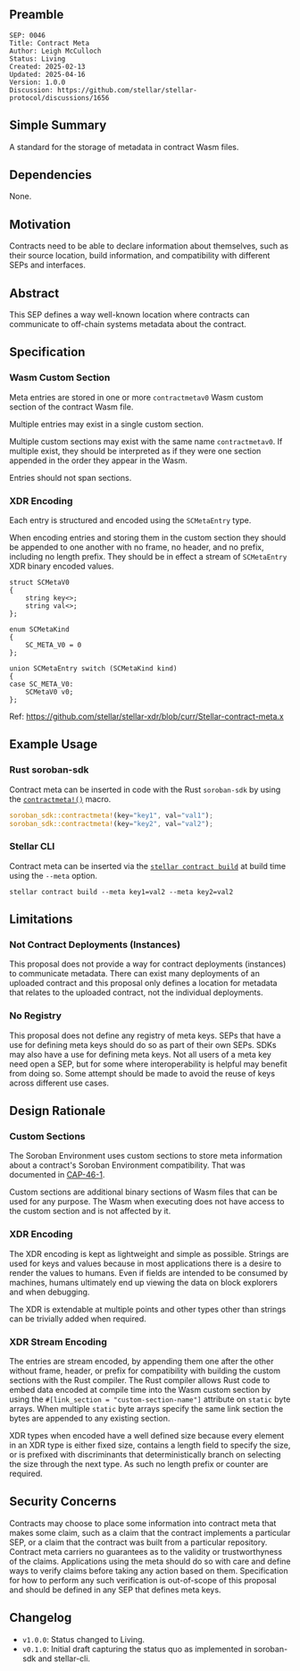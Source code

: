 ## Preamble

```
SEP: 0046
Title: Contract Meta
Author: Leigh McCulloch
Status: Living
Created: 2025-02-13
Updated: 2025-04-16
Version: 1.0.0
Discussion: https://github.com/stellar/stellar-protocol/discussions/1656
```

## Simple Summary

A standard for the storage of metadata in contract Wasm files.

## Dependencies

None.

## Motivation

Contracts need to be able to declare information about themselves, such as
their source location, build information, and compatibility with different SEPs
and interfaces.

## Abstract

This SEP defines a way well-known location where contracts can communicate to
off-chain systems metadata about the contract.

## Specification

### Wasm Custom Section

Meta entries are stored in one or more `contractmetav0` Wasm custom section of
the contract Wasm file.

Multiple entries may exist in a single custom section.

Multiple custom sections may exist with the same name `contractmetav0`. If
multiple exist, they should be interpreted as if they were one section appended
in the order they appear in the Wasm.

Entries should not span sections.

### XDR Encoding

Each entry is structured and encoded using the `SCMetaEntry` type.

When encoding entries and storing them in the custom section they should be
appended to one another with no frame, no header, and no prefix, including no
length prefix. They should be in effect a stream of `SCMetaEntry` XDR binary
encoded values.

```
struct SCMetaV0
{
    string key<>;
    string val<>;
};

enum SCMetaKind
{
    SC_META_V0 = 0
};

union SCMetaEntry switch (SCMetaKind kind)
{
case SC_META_V0:
    SCMetaV0 v0;
};
```

Ref: <https://github.com/stellar/stellar-xdr/blob/curr/Stellar-contract-meta.x>

## Example Usage

### Rust soroban-sdk

Contract meta can be inserted in code with the Rust `soroban-sdk` by using the
[`contractmeta!()`] macro.

```rust
soroban_sdk::contractmeta!(key="key1", val="val1");
soroban_sdk::contractmeta!(key="key2", val="val2");
```

[`contractmeta!()`]:
  https://docs.rs/soroban-sdk/latest/soroban_sdk/macro.contractmeta.html

### Stellar CLI

Contract meta can be inserted via the [`stellar contract build`] at build time
using the `--meta` option.

```
stellar contract build --meta key1=val2 --meta key2=val2
```

[`stellar contract build`]:
  https://developers.stellar.org/docs/tools/developer-tools/cli/stellar-cli#stellar-contract-build

## Limitations

### Not Contract Deployments (Instances)

This proposal does not provide a way for contract deployments (instances) to
communicate metadata. There can exist many deployments of an uploaded contract
and this proposal only defines a location for metadata that relates to the
uploaded contract, not the individual deployments.

### No Registry

This proposal does not define any registry of meta keys. SEPs that have a use
for defining meta keys should do so as part of their own SEPs. SDKs may also
have a use for defining meta keys. Not all users of a meta key need open a SEP,
but for some where interoperability is helpful may benefit from doing so. Some
attempt should be made to avoid the reuse of keys across different use cases.

## Design Rationale

### Custom Sections

The Soroban Environment uses custom sections to store meta information about a
contract's Soroban Environment compatibility. That was documented in
[CAP-46-1].

Custom sections are additional binary sections of Wasm files that can be used
for any purpose. The Wasm when executing does not have access to the custom
section and is not affected by it.

[CAP-46-1]: ../core/cap-0046-01.md

### XDR Encoding

The XDR encoding is kept as lightweight and simple as possible. Strings are
used for keys and values because in most applications there is a desire to
render the values to humans. Even if fields are intended to be consumed by
machines, humans ultimately end up viewing the data on block explorers and when
debugging.

The XDR is extendable at multiple points and other types other than strings can
be trivially added when required.

### XDR Stream Encoding

The entries are stream encoded, by appending them one after the other without
frame, header, or prefix for compatibility with building the custom sections
with the Rust compiler. The Rust compiler allows Rust code to embed data
encoded at compile time into the Wasm custom section by using the
`#[link_section = "custom-section-name"]` attribute on `static` byte arrays.
When multiple `static` byte arrays specify the same link section the bytes are
appended to any existing section.

XDR types when encoded have a well defined size because every element in an XDR
type is either fixed size, contains a length field to specify the size, or is
prefixed with discriminants that deterministically branch on selecting the size
through the next type. As such no length prefix or counter are required.

## Security Concerns

Contracts may choose to place some information into contract meta that makes
some claim, such as a claim that the contract implements a particular SEP, or a
claim that the contract was built from a particular repository. Contract meta
carriers no guarantees as to the validity or trustworthyness of the claims.
Applications using the meta should do so with care and define ways to verify
claims before taking any action based on them. Specification for how to perform
any such verification is out-of-scope of this proposal and should be defined in
any SEP that defines meta keys.

## Changelog

- `v1.0.0`: Status changed to Living.
- `v0.1.0`: Initial draft capturing the status quo as implemented in
  soroban-sdk and stellar-cli.
